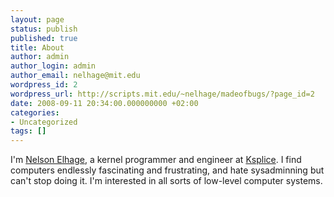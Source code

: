 ```yaml
---
layout: page
status: publish
published: true
title: About
author: admin
author_login: admin
author_email: nelhage@mit.edu
wordpress_id: 2
wordpress_url: http://scripts.mit.edu/~nelhage/madeofbugs/?page_id=2
date: 2008-09-11 20:34:00.000000000 +02:00
categories:
- Uncategorized
tags: []
---
```

I'm [Nelson Elhage](http://nelhage.com), a kernel programmer and engineer at [Ksplice](http://ksplice.com). I find computers endlessly fascinating and frustrating, and hate sysadminning but can't stop doing it. I'm interested in all sorts of low-level computer systems.
